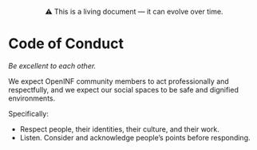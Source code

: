 <!-- https://help.github.com/en/github/building-a-strong-community/adding-a-code-of-conduct-to-your-project -->
<p align="center">&#x26A0;&#xFE0E; This is a living document &mdash; it can evolve over time.</p>

# Code of Conduct

_Be excellent to each other._

We expect OpenINF community members to act professionally and respectfully, and
we expect our social spaces to be safe and dignified environments.

Specifically:

- Respect people, their identities, their culture, and their work.
- Listen. Consider and acknowledge people’s points before responding.
